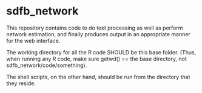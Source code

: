 sdfb_network
============

This repository contains code to do text processing as well as perform network estimation, and finally produces output in an appropriate manner for the web interface. 

The working directory for all the R code SHOULD be this base folder. (Thus, when running any R code, make sure getwd() == the base directory, not sdfb_network/code/something). 

The shell scripts, on the other hand, should be run from the directory that they reside. 
